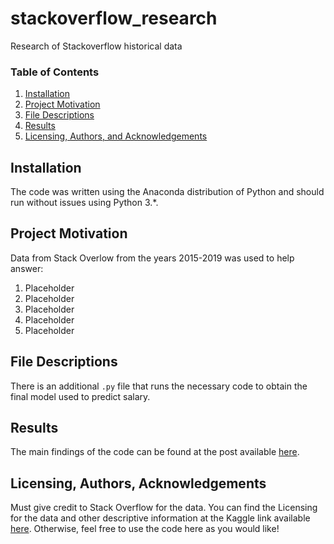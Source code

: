 # stackoverflow_research
Research of Stackoverflow historical data

### Table of Contents

1. [Installation](#installation)
2. [Project Motivation](#motivation)
3. [File Descriptions](#files)
4. [Results](#results)
5. [Licensing, Authors, and Acknowledgements](#licensing)


## Installation <a name="installation"></a>

The code was written using the Anaconda distribution of Python and should run without issues using Python 3.*.

## Project Motivation<a name="motivation"></a>

Data from Stack Overlow from the years 2015-2019 was used to help answer:

1. Placeholder
2. Placeholder
3. Placeholder
4. Placeholder
5. Placeholder

## File Descriptions <a name="files"></a>

There is an additional `.py` file that runs the necessary code to obtain the final model used to predict salary.

## Results<a name="results"></a>

The main findings of the code can be found at the post available [here](https://medium.com/).

## Licensing, Authors, Acknowledgements<a name="licensing"></a>

Must give credit to Stack Overflow for the data.  You can find the Licensing for the data and other descriptive information at the Kaggle link available [here](https://www.kaggle.com/stackoverflow/so-survey-2017/data).  Otherwise, feel free to use the code here as you would like! 


